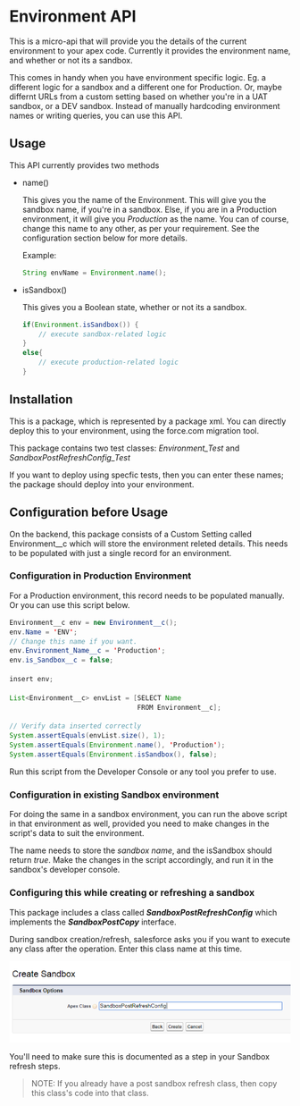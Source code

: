 # Environment API

This is a micro-api that will provide you the details of the current environment to your apex code.
Currently it provides the environment name, and whether or not its a sandbox.

This comes in handy when you have environment specific logic. Eg. a different logic for a sandbox
and a different one for Production. Or, maybe differnt URLs from a custom setting based on 
whether you're in a UAT sandbox, or a DEV sandbox. Instead of manually hardcoding environment names
or writing queries, you can use this API.


## Usage

This API currently provides two methods

* name()

	This gives you the name of the Environment. This will give you the sandbox name, if you're in a 
	sandbox. Else, if you are in a Production environment, it will give you *Production* as the name.
	You can of course, change this name to any other, as per your requirement. See the configuration
	section below for more details.
	
	Example:
	
	```java
	String envName = Environment.name();
	```

* isSandbox()

	This gives you a Boolean state, whether or not its a sandbox. 

	```java
	if(Environment.isSandbox()) {
		// execute sandbox-related logic
	}
	else{
		// execute production-related logic
	}
	```


## Installation

This is a package, which is represented by a package xml. You can directly deploy this to your 
environment, using the force.com migration tool. 

This package contains two test classes: *Environment_Test* and *SandboxPostRefreshConfig_Test*

If you want to deploy using specfic tests, then you can enter these names; the package should
deploy into your environment.

	
## Configuration before Usage

On the backend, this package consists of a Custom Setting called Environment__c which will store the
environment releted details. This needs to be populated with just a single record for an environment.

### Configuration in Production Environment

For a Production environment, this record needs to be populated manually. Or you can use this script 
below.

```java
Environment__c env = new Environment__c();
env.Name = 'ENV';
// Change this name if you want. 
env.Environment_Name__c = 'Production';
env.is_Sandbox__c = false;

insert env;

List<Environment__c> envList = [SELECT Name 
                                FROM Environment__c];

// Verify data inserted correctly
System.assertEquals(envList.size(), 1);
System.assertEquals(Environment.name(), 'Production');
System.assertEquals(Environment.isSandbox(), false);

```

Run this script from the Developer Console or any tool you prefer to use. 


### Configuration in existing Sandbox environment

For doing the same in a sandbox environment, you can run the above script in that environment as well, 
provided you need to make changes in the script's data to suit the environment. 

The name needs to store the *sandbox name*, and the isSandbox should return *true*. Make the changes
in the script accordingly, and run it in the sandbox's developer console. 


### Configuring this while creating or refreshing a sandbox

This package includes a class called **_SandboxPostRefreshConfig_** which implements the **_SandboxPostCopy_**
interface.

During sandbox creation/refresh, salesforce asks you if you want to execute any class after the operation. 
Enter this class name at this time.

![ApexClass](https://github.com/cloudcyborg/environment-api/blob/media/Apex.PNG)

You'll need to make sure this is documented as a step in your Sandbox refresh steps.

> NOTE: If you already have a post sandbox refresh class, then copy this class's code into that class. 















